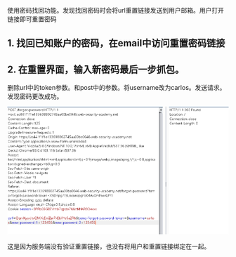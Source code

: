 使用密码找回功能。发现找回密码时会将url重置链接发送到用户邮箱。用户打开链接即可重置密码



## 1. 找回已知账户的密码，在email中访问重置密码链接



## 2. 在重置界面，输入新密码最后一步抓包。

删除url中的token参数。和post中的参数。将username改为carlos。发送请求。发现密码更改成功。

![](https://raw.githubusercontent.com/h1iba1/h1iba1.github.io/refs/heads/master/_posts/portswigger-labs/认证方式/images/307BFF6473BC450C8A10AE8B14CE7ABCclipboard.png)

这是因为服务端没有验证重置链接，也没有将用户和重置链接绑定在一起。